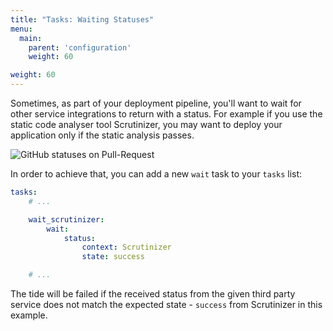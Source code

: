 ```yaml
---
title: "Tasks: Waiting Statuses"
menu:
  main:
    parent: 'configuration'
    weight: 60

weight: 60
---
```

Sometimes, as part of your deployment pipeline, you'll want to wait for other service integrations to return with a status. For example if you use the static code analyser tool Scrutinizer, you may want to deploy your application only if the static analysis passes.

![GitHub statuses on Pull-Request](/images/github-statuses.png)

In order to achieve that, you can add a new `wait` task to your `tasks` list:

``` yaml
tasks:
    # ...

    wait_scrutinizer:
        wait:
            status:
                context: Scrutinizer
                state: success

    # ...
```

The tide will be failed if the received status from the given third party service does not match the expected state - `success` from Scrutinizer in this example.
